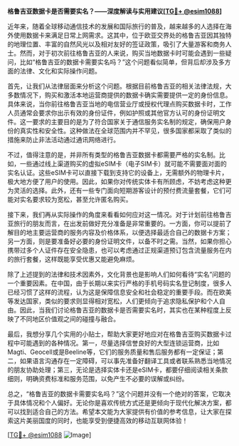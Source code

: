 **格鲁吉亚数据卡是否需要实名？——深度解读与实用建议[[TG💪+ @esim1088](https://t.me/s/esim1088)]**

近年来，随着全球移动通信技术的发展和国际旅行的普及，越来越多的人选择在海外使用数据卡来满足日常上网需求。这其中，位于欧亚交界处的格鲁吉亚因其独特的地理位置、丰富的自然风光以及相对友好的签证政策，吸引了大量游客和商务人士。然而，对于初次前往格鲁吉亚的人来说，购买当地数据卡时可能会遇到一些疑问，比如“格鲁吉亚的数据卡需要实名吗？”这个问题看似简单，但背后却涉及多方面的法律、文化和实际操作问题。

首先，让我们从法律层面来分析这个问题。根据目前格鲁吉亚的相关法律法规，大多数情况下，购买和激活本地运营商提供的数据卡确实需要提供一定的身份信息。具体来说，当你前往格鲁吉亚当地的电信营业厅或授权代理点购买数据卡时，工作人员通常会要求你出示有效的身份证件，例如护照或其他官方认可的身份证明文件。这一要求的主要目的是为了符合国家关于通信服务实名制的规定，确保用户身份的真实性和安全性。这种做法在全球范围内并不罕见，很多国家都采取了类似的措施来防止非法活动通过通讯网络进行。

不过，值得注意的是，并非所有类型的格鲁吉亚数据卡都需要严格的实名制。比如，一些通过线上渠道购买的虚拟eSIM卡（电子SIM卡）就可能不需要面对面的实名认证。这些eSIM卡可以直接下载到支持它的设备上，无需额外的物理卡片，极大地方便了用户的使用。因此，如果你对传统实体卡有所顾虑，不妨考虑这种更为灵活的选择。此外，还有一些专门面向短期游客设计的预付费流量套餐，它们可能对实名要求较为宽松，甚至允许匿名购买。

接下来，我们再从实际操作的角度来看看如何应对这一情况。对于计划前往格鲁吉亚旅行的朋友而言，在出发前做好充分准备是非常重要的。一方面，你可以提前了解目的地主要运营商的服务内容及价格体系，以便选择最适合自己的数据卡方案；另一方面，则是要准备好必要的身份证明文件，以备不时之需。当然，如果你担心携带过多个人证件存在安全隐患，也可以考虑通过正规渠道预订包含流量服务在内的旅行套餐，这样既能享受优惠又能避免麻烦。

除了上述提到的法律和技术因素外，文化背景也是影响人们如何看待“实名”问题的一个重要因素。在中国，由于长期以来实行严格的手机号码实名登记制度，很多人已经习惯了这样的流程，认为这是保障信息安全和社会稳定的重要手段。而在欧美等发达国家，类似的要求则显得相对宽松，人们更倾向于追求隐私保护和个人自由。因此，当我们讨论格鲁吉亚的数据卡是否需要实名时，其实也在某种程度上反映了不同地区价值观之间的碰撞与融合。

最后，我想分享几个实用的小贴士，帮助大家更好地应对在格鲁吉亚购买数据卡过程中可能遇到的各种情况。第一，尽量选择信誉良好的大型连锁运营商，比如Magti、Geocell或是Beeline等，它们的服务质量和售后服务都有一定保证；第二，如果语言沟通存在一定障碍，可以事先准备好翻译工具或者联系熟悉当地情况的朋友协助处理；第三，无论是选择实体卡还是eSIM卡，都要仔细阅读相关条款细则，明确资费标准和服务范围，以免产生不必要的误解或纠纷。

总之，“格鲁吉亚的数据卡需要实名吗？”这个问题并没有一个绝对的答案，它取决于具体情况和个人偏好。无论你是喜欢传统方式还是更倾向于现代化解决方案，都可以找到适合自己的方法。希望本文能为大家提供有价值的参考信息，让大家在探索这片美丽国度的同时，也能享受到便捷高效的移动互联网体验！

[[TG💪+ @esim1088](https://t.me/s/esim1088) ![Image](https://i.postimg.cc/4NQfJmqS/Snipaste-2025-05-13-00-14-12.png)]